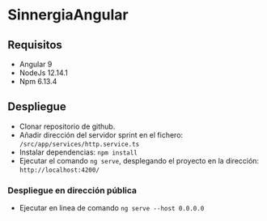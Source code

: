 
# SinnergiaAngular

## Requisitos
* Angular 9
* NodeJs 12.14.1
* Npm 6.13.4
## Despliegue
* Clonar repositorio de github.
* Añadir dirección del servidor sprint en el fichero: `/src/app/services/http.service.ts`
* Instalar dependencias: `npm install`
* Ejecutar el comando `ng serve`, desplegando el proyecto en la dirección: `http://localhost:4200/`
 
### Despliegue en dirección pública
* Ejecutar en linea de comando `ng serve --host 0.0.0.0` 
